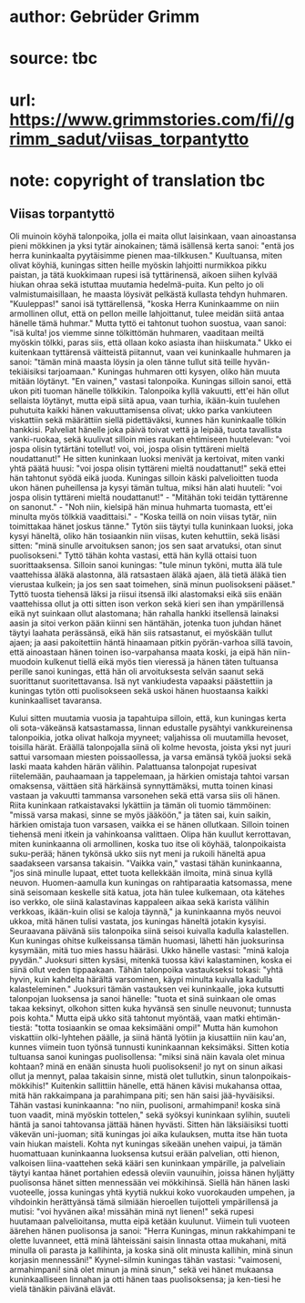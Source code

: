 # author: Gebrüder Grimm
# source: tbc
# url: https://www.grimmstories.com/fi//grimm_sadut/viisas_torpantytto
# note: copyright of translation tbc

## Viisas torpantyttö 

Oli muinoin köyhä talonpoika, jolla ei maita ollut laisinkaan, vaan
ainoastansa pieni mökkinen ja yksi tytär ainokainen; tämä isällensä
kerta sanoi: "entä jos herra kuninkaalta pyytäisimme pienen
maa-tilkkusen." Kuultuansa, miten olivat köyhiä, kuningas sitten heille
myöskin lahjoitti nurmikkoa pikku paistan, ja tätä kuokkimaan rupesi isä
tyttärinensä, aikoen siihen kylvää hiukan ohraa sekä istuttaa muutamia
hedelmä-puita. Kun pelto jo oli valmistumaisillaan, he maasta löysivät
pelkästä kullasta tehdyn huhmaren. "Kuuleppas!" sanoi isä
tyttärellensä, "koska Herra Kuninkaamme on niin armollinen ollut, että
on pellon meille lahjoittanut, tulee meidän siitä antaa hänelle tämä
huhmar." Mutta tyttö ei tahtonut tuohon suostua, vaan sanoi: "isä
kulta! jos viemme sinne tölkittömän huhmaren, vaaditaan meiltä myöskin
tölkki, paras siis, että ollaan koko asiasta ihan hiiskumata." Ukko ei
kuitenkaan tyttärensä väitteistä piitannut, vaan vei kuninkaalle
huhmaren ja sanoi: "tämän minä maasta löysin ja olen tänne tullut sitä
teille hyvän-tekiäisiksi tarjoamaan." Kuningas huhmaren otti kysyen,
oliko hän muuta mitään löytänyt. "En vainen," vastasi talonpoika.
Kuningas silloin sanoi, että ukon piti tuoman hänelle tölkkikin.
Talonpoika kyllä vakuutti, ett'ei hän ollut sellaista löytänyt, mutta
eipä siitä apua, vaan turhia, ikään-kuin tuulehen puhutuita kaikki hänen
vakuuttamisensa olivat; ukko parka vankiuteen viskattiin sekä määrättiin
siellä pidettäväksi, kunnes hän kuninkaalle tölkin hankkisi. Palveliat
hänelle joka päivä toivat vettä ja leipää, tuota tavallista
vanki-ruokaa, sekä kuulivat silloin mies raukan ehtimiseen huutelevan:
"voi jospa olisin tytärtäni totellut! voi, voi, jospa olisin tyttäreni
mieltä noudattanut!" He sitten kuninkaan luoksi menivät ja kertoivat,
miten vanki yhtä päätä huusi: "voi jospa olisin tyttäreni mieltä
noudattanut!" sekä ettei hän tahtonut syödä eikä juoda. Kuningas
silloin käski palvelioitten tuoda ukon hänen puheillensa ja kysyi tämän
tultua, miksi hän alati huuteli: "voi jospa olisin tyttäreni mieltä
noudattanut!" - "Mitähän toki teidän tyttärenne on sanonut." - "Noh
niin, kielsipä hän minua huhmarta tuomasta, ett'ei minulta myös tölkkiä
vaadittaisi." - "Koska teillä on noin viisas tytär, niin toimittakaa
hänet joskus tänne." Tytön siis täytyi tulla kuninkaan luoksi, joka
kysyi häneltä, oliko hän tosiaankin niin viisas, kuten kehuttiin, sekä
lisäsi sitten: "minä sinulle arvoituksen sanon; jos sen saat arvatuksi,
otan sinut puolisokseni." Tyttö tähän kohta vastasi, että hän kyllä
ottaisi tuon suorittaaksensa. Silloin sanoi kuningas: "tule minun
tyköni, mutta älä tule vaattehissa äläkä alastonna, älä ratsastaen äläkä
ajaen, älä tietä äläkä tien vierustaa kulkein; ja jos sen saat toimehen,
sinä minun puolisokseni pääset." Tyttö tuosta tiehensä läksi ja riisui
itsensä ilki alastomaksi eikä siis enään vaattehissa ollut ja otti
sitten ison verkon sekä kieri sen ihan ympärillensä eikä nyt suinkaan
ollut alastomana; hän rahalla hankki itsellensä lainaksi aasin ja sitoi
verkon pään kiinni sen häntähän, jotenka tuon juhdan hänet täytyi
laahata perässänsä, eikä hän siis ratsastanut, ei myöskään tullut ajaen;
ja aasi pakoitettiin häntä hinaamaan pitkin pyörän-varhoa sillä tavoin,
että ainoastaan hänen toinen iso-varpahansa maata koski, ja eipä hän
niin-muodoin kulkenut tiellä eikä myös tien vieressä ja hänen täten
tultuansa perille sanoi kuningas, että hän oli arvoituksesta selvän
saanut sekä suorittanut suoritettavansa. Isä nyt vankiudesta vapaaksi
päästettiin ja kuningas tytön otti puolisokseen sekä uskoi hänen
huostaansa kaikki kuninkaalliset tavaransa.

Kului sitten muutamia vuosia ja tapahtuipa silloin, että, kun kuningas
kerta oli sota-väkeänsä katsastamassa, linnan edustalle pysähtyi
vankkureinensa talonpoikia, jotka olivat halkoja myyneet; valjahissa oli
muutamilla hevoset, toisilla härät. Eräällä talonpojalla siinä oli kolme
hevosta, joista yksi nyt juuri sattui varsomaan miesten poissaollessa,
ja varsa emänsä tyköä juoksi sekä laski maata kahden härän välihin.
Palattuansa talonpojat rupesivat riitelemään, pauhaamaan ja tappelemaan,
ja härkien omistaja tahtoi varsan omaksensa, väittäen sitä härkäinsä
synnyttämäksi, mutta toinen kinasi vastaan ja vakuutti tammansa
varsonehen sekä että varsa siis oli hänen. Riita kuninkaan
ratkaistavaksi lykättiin ja tämän oli tuomio tämmöinen: "missä varsa
makasi, sinne se myös jääköön," ja täten sai, kuin saikin, härkien
omistaja tuon varsasen, vaikka ei se hänen ollutkaan. Silloin toinen
tiehensä meni itkein ja vahinkoansa valittaen. Olipa hän kuullut
kerrottavan, miten kuninkaanna oli armollinen, koska tuo itse oli
köyhää, talonpoikaista suku-perää; hänen tykönsä ukko siis nyt meni ja
rukoili häneltä apua saadakseen varsansa takaisin. "Vaikka vain,"
vastasi tähän kuninkaanna, "jos sinä minulle lupaat, ettet tuota
kellekkään ilmoita, minä sinua kyllä neuvon. Huomen-aamulla kun kuningas
on rahtiparaatia katsomassa, mene sinä seisomaan keskelle sitä katua,
jota hän tulee kulkemaan, ota kätehes iso verkko, ole siinä kalastavinas
kappaleen aikaa sekä karista välihin verkkoas, ikään-kuin olisi se
kaloja täynnä," ja kuninkaanna myös neuvoi ukkoa, mitä hänen tulisi
vastata, jos kuningas häneltä jotakin kysyisi. Seuraavana päivänä siis
talonpoika siinä seisoi kuivalla kadulla kalastellen. Kun kuningas
ohitse kulkeissansa tämän huomasi, lähetti hän juoksurinsa kysymään,
mitä tuo mies hassu hääräsi. Ukko hänelle vastasi: "minä kaloja
pyydän." Juoksuri sitten kysäsi, mitenkä tuossa kävi kalastaminen,
koska ei siinä ollut veden tippaakaan. Tähän talonpoika vastaukseksi
tokasi: "yhtä hyvin, kuin kahdelta härältä varsominen, käypi minulta
kuivalla kadulla kalasteleminen." Juoksuri tämän vastauksen vei
kuninkaalle, joka kutsutti talonpojan luoksensa ja sanoi hänelle:
"tuota et sinä suinkaan ole omas takaa keksinyt, olkohon sitten kuka
hyvänsä sen sinulle neuvonut; tunnusta pois kohta." Mutta eipä ukko
sitä tahtonut myöntää, vaan matki ehtimän-tiestä: "totta tosiaankin se
omaa keksimääni ompi!" Mutta hän kumohon viskattiin olki-lyhtehen
päälle, ja siinä häntä lyötiin ja kiusattiin niin kau'an, kunnes
viimein tuon työnsä tunnusti kuninkaannan keksimäksi. Sitten kotia
tultuansa sanoi kuningas puolisollensa: "miksi sinä näin kavala olet
minua kohtaan? minä en enään sinusta huoli puolisokseni! jo nyt on sinun
aikasi ollut ja mennyt, palaa takaisin sinne, mistä olet tullutkin,
sinun talonpoikais-mökkihis!" Kuitenkin sallittiin hänelle, että hänen
kävisi mukahansa ottaa, mitä hän rakkaimpana ja parahimpana piti; sen
hän saisi jää-hyväisiksi. Tähän vastasi kuninkaanna: "no niin,
puolisoni, armahimpani! koska sinä tuon vaadit, minä myöskin tottelen,"
sekä syöksyi kuninkaan sylihin, suuteli häntä ja sanoi tahtovansa jättää
hänen hyvästi. Sitten hän läksiäisiksi tuotti väkevän uni-juoman; sitä
kuningas joi aika kulauksen, mutta itse hän tuota vain hiukan maisteli.
Kohta nyt kuningas sikeään unehen vaipui, ja tämän huomattuaan
kuninkaanna luoksensa kutsui erään palvelian, otti hienon, valkoisen
liina-vaattehen sekä kääri sen kuninkaan ympärille, ja palveliain täytyi
kantaa hänet portahien edessä oleviin vaunuihin, joissa hänen hyljätty
puolisonsa hänet sitten mennessään vei mökkihinsä. Siellä hän hänen
laski vuoteelle, jossa kuningas yhtä kyytiä nukkui koko vuorokauden
umpehen, ja vihdoinkin herättyänsä tämä silmiään hieroellen tuijotteli
ympärillensä ja mutisi: "voi hyvänen aika! missähän minä nyt lienen!"
sekä rupesi huutamaan palvelioitansa, mutta eipä ketään kuulunut.
Viimein tuli vuoteen äärehen hänen puolisonsa ja sanoi: "Herra
Kuningas, minun rakkahimpani te olette luvanneet, että minä lähteissäni
saisin linnasta ottaa mukahani, mitä minulla oli parasta ja kallihinta,
ja koska sinä olit minusta kallihin, minä sinun korjasin mennessäni!"
Kyynel-silmin kuningas tähän vastasi: "vaimoseni, armahimpani! sinä
olet minun ja minä sinun," sekä vei hänet mukaansa kuninkaalliseen
linnahan ja otti hänen taas puolisoksensa; ja ken-tiesi he vielä tänäkin
päivänä elävät.
